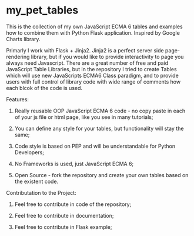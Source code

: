 # my_pet_tables
This is the collection of my own JavaScript ECMA 6 tables and examples how to combine them with Python Flask application. Inspired by Google Charts library.

Primarly I work with Flask + Jinja2. Jinja2 is a perfect server side page-rendering library, but if you would like to provide interactivity to page you always need Javascript. There are a great number of free and paid JavaScript Table Libraries, but in the repository I tried to create Tables which will use new JavaScripts ECMA6 Class paradigm, and to provide users with full control of library code with wide range of comments how each blcok of the code is used. 

Features:

1. Really reusable OOP JavaScript ECMA 6 code - no copy paste in each of your js file or html page, like you see in many tutorials;

2. You can define any style for your tables, but functionality will stay the same;

3. Code style is based on PEP and will be understandable for Python Developers;

4. No Frameworks is used, just JavaScript ECMA 6;

5. Open Source - fork the repository and create your own tables based on the existent code.

Contributation to the Project:

1. Feel free to contribute in code of the repository;

2. Feel free to contribute in documentation;

3. Feel free to contribute in Flask example;


